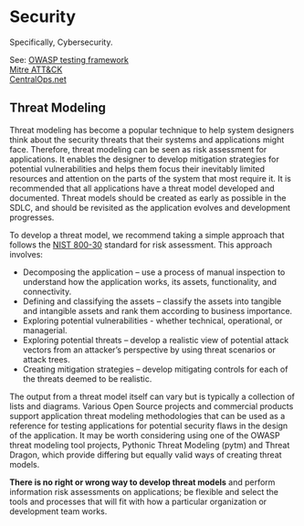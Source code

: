 # Security

Specifically, Cybersecurity. 

See: [OWASP testing framework](https://github.com/OWASP/wstg/tree/f33d49364c72f4e5ad082cca0eea1de64ffe1ceb/document)  
[Mitre ATT&CK](https://attack.mitre.org/resources/)  
[CentralOps.net](https://centralops.net/co/)  

## Threat Modeling

Threat modeling has become a popular technique to help system designers think about the security threats that their systems and applications might face. Therefore, threat modeling can be seen as risk assessment for applications. It enables the designer to develop mitigation strategies for potential vulnerabilities and helps them focus their inevitably limited resources and attention on the parts of the system that most require it. It is recommended that all applications have a threat model developed and documented. Threat models should be created as early as possible in the SDLC, and should be revisited as the application evolves and development progresses.

To develop a threat model, we recommend taking a simple approach that follows the [NIST 800-30](https://csrc.nist.gov/publications/detail/sp/800-30/rev-1/final) standard for risk assessment. This approach involves:

- Decomposing the application – use a process of manual inspection to understand how the application works, its assets, functionality, and connectivity.
- Defining and classifying the assets – classify the assets into tangible and intangible assets and rank them according to business importance.
- Exploring potential vulnerabilities - whether technical, operational, or managerial.
- Exploring potential threats – develop a realistic view of potential attack vectors from an attacker’s perspective by using threat scenarios or attack trees.
- Creating mitigation strategies – develop mitigating controls for each of the threats deemed to be realistic.

The output from a threat model itself can vary but is typically a collection of lists and diagrams. Various Open Source projects and commercial products support application threat modeling methodologies that can be used as a reference for testing applications for potential security flaws in the design of the application. It may be worth considering using one of the OWASP threat modeling tool projects, Pythonic Threat Modeling (pytm) and Threat Dragon, which provide differing but equally valid ways of creating threat models.

**There is no right or wrong way to develop threat models** and perform information risk assessments on applications; be flexible and select the tools and processes that will fit with how a particular organization or development team works.